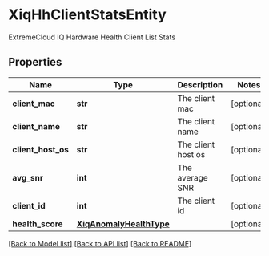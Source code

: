 # XiqHhClientStatsEntity

ExtremeCloud IQ Hardware Health Client List Stats
## Properties
Name | Type | Description | Notes
------------ | ------------- | ------------- | -------------
**client_mac** | **str** | The client mac | [optional] 
**client_name** | **str** | The client name | [optional] 
**client_host_os** | **str** | The client host os | [optional] 
**avg_snr** | **int** | The average SNR | [optional] 
**client_id** | **int** | The client id | [optional] 
**health_score** | [**XiqAnomalyHealthType**](XiqAnomalyHealthType.md) |  | [optional] 

[[Back to Model list]](../README.md#documentation-for-models) [[Back to API list]](../README.md#documentation-for-api-endpoints) [[Back to README]](../README.md)


